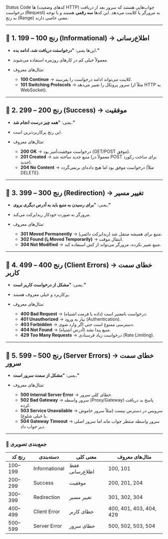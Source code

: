 Status Code ها (کدهای وضعیت HTTP) جواب‌هایی هستند که سرور بعد از دریافت درخواست (Request) به مرورگر یا کلاینت می‌دهد.
این کدها **سه رقمی** هستند و با توجه به رنج (Range) معنی خاصی دارند.

---

## 🔹 **1. رنج 100 – 199 (Informational) → اطلاع‌رسانی**

* این‌ها یعنی: **"درخواستت دریافت شد، ادامه بده."**
* معمولاً خیلی کم در کارهای روزمره استفاده می‌شوند.
* مثال‌های معروف:

  * **100 Continue** → کلاینت می‌تواند ادامه درخواست را بفرستد.
  * **101 Switching Protocols** → سرور پروتکل را تغییر می‌دهد (مثلاً از HTTP به WebSocket).

---

## 🔹 **2. رنج 200 – 299 (Success) → موفقیت**

* یعنی: **"همه چیز درست انجام شد."**
* این رنج پرکاربردترین است.
* مثال‌های معروف:

  * **200 OK** → درخواست موفقیت‌آمیز بود (GET/POST موفق).
  * **201 Created** → منبع جدید ساخته شد (معمولاً در POST برای ساخت رکورد جدید).
  * **204 No Content** → درخواست موفق بود اما هیچ داده‌ای برنمی‌گردد (مثلاً DELETE).

---

## 🔹 **3. رنج 300 – 399 (Redirection) → تغییر مسیر**

* یعنی: **"برای رسیدن به منبع باید به آدرس دیگری بروی."**
* مرورگر به صورت خودکار ریدایرکت می‌کند.
* مثال‌های معروف:

  * **301 Moved Permanently** → منبع برای همیشه منتقل شد (ریدایرکت دائمی).
  * **302 Found (یا Moved Temporarily)** → انتقال موقت.
  * **304 Not Modified** → منبع تغییر نکرده، مرورگر می‌تواند از کش استفاده کند.

---

## 🔹 **4. رنج 400 – 499 (Client Errors) → خطای سمت کاربر**

* یعنی: **"مشکل از درخواست کاربر است."**
* پرکاربرد و خیلی معروف هستند.
* مثال‌های معروف:

  * **400 Bad Request** → درخواست نامعتبر است (داده یا فرمت اشتباه).
  * **401 Unauthorized** → نیاز به ورود (Authentication).
  * **403 Forbidden** → دسترسی ممنوع است حتی اگر وارد شوی.
  * **404 Not Found** → منبع پیدا نشد (آدرس اشتباه).
  * **429 Too Many Requests** → درخواست زیاد فرستادی (Rate Limiting).

---

## 🔹 **5. رنج 500 – 599 (Server Errors) → خطای سمت سرور**

* یعنی: **"مشکل از سمت سرور است."**
* مثال‌های معروف:

  * **500 Internal Server Error** → خطای کلی سرور.
  * **502 Bad Gateway** → سرور واسطه (Proxy/Gateway) پاسخ بد دریافت کرده.
  * **503 Service Unavailable** → سرویس در دسترس نیست (مثلاً سرور خاموش یا خیلی شلوغ).
  * **504 Gateway Timeout** → سرور واسطه منتظر جواب ماند اما سرور اصلی دیر جواب داد.

---

### 📌 جمع‌بندی تصویری

| رنج کد  | دسته‌بندی     | معنی کلی        | مثال‌های معروف          |
| ------- | ------------- | --------------- | ----------------------- |
| 100–199 | Informational | فقط اطلاع‌رسانی | 100, 101                |
| 200–299 | Success       | موفقیت          | 200, 201, 204           |
| 300–399 | Redirection   | تغییر مسیر      | 301, 302, 304           |
| 400–499 | Client Error  | خطای کاربر      | 400, 401, 403, 404, 429 |
| 500–599 | Server Error  | خطای سرور       | 500, 502, 503, 504      |